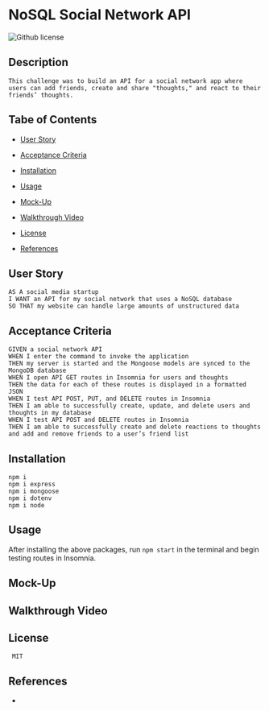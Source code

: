 # NoSQL Social Network API
![Github license](https://img.shields.io/badge/license-MIT-blue.svg)

## Description

```
This challenge was to build an API for a social network app where users can add friends, create and share "thoughts," and react to their friends’ thoughts.
```

## Tabe of Contents

* [User Story](#user-story)

* [Acceptance Criteria](#acceptance-criteria)

* [Installation](#installation)

* [Usage](#usage)

* [Mock-Up](#mock-up)

* [Walkthrough Video](#walkthrough-video)

* [License](#license)

* [References](#references)

## User Story

```
AS A social media startup
I WANT an API for my social network that uses a NoSQL database
SO THAT my website can handle large amounts of unstructured data
```

## Acceptance Criteria

```
GIVEN a social network API
WHEN I enter the command to invoke the application
THEN my server is started and the Mongoose models are synced to the MongoDB database
WHEN I open API GET routes in Insomnia for users and thoughts
THEN the data for each of these routes is displayed in a formatted JSON
WHEN I test API POST, PUT, and DELETE routes in Insomnia
THEN I am able to successfully create, update, and delete users and thoughts in my database
WHEN I test API POST and DELETE routes in Insomnia
THEN I am able to successfully create and delete reactions to thoughts and add and remove friends to a user’s friend list
```

## Installation

```
npm i
npm i express
npm i mongoose
npm i dotenv
npm i node
```

## Usage

After installing the above packages, run ```npm start``` in the terminal and begin testing routes in Insomnia.

## Mock-Up


## Walkthrough Video


## License 

```
 MIT
``` 

## References

* []()